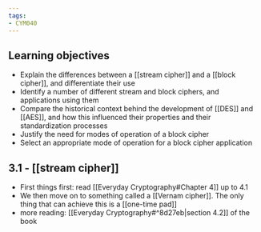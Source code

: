 ```yaml
---
tags: 
- CYM040
---
```

## Learning objectives
-   Explain the differences between a [[stream cipher]] and a [[block cipher]], and differentiate their use
-   Identify a number of different stream and block ciphers, and applications using them
-   Compare the historical context behind the development of [[DES]] and [[AES]], and how this influenced their properties and their standardization processes
-   Justify the need for modes of operation of a block cipher
-   Select an appropriate mode of operation for a block cipher application
## 3.1 - [[stream cipher]]
- First things first: read [[Everyday Cryptography#Chapter 4]] up to 4.1
- We then move on to something called a [[Vernam cipher]]. The only thing that can achieve this is a [[one-time pad]]
- more reading: [[Everyday Cryptography#^8d27eb|section 4.2]] of the book
